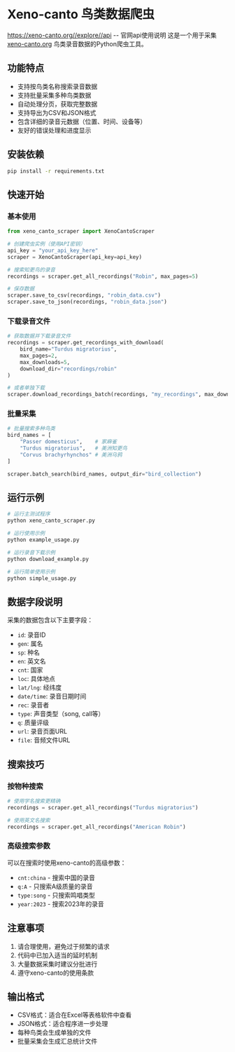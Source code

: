# Xeno-canto 鸟类数据爬虫
https://xeno-canto.org//explore//api -- 官网api使用说明
这是一个用于采集 [xeno-canto.org](https://xeno-canto.org/) 鸟类录音数据的Python爬虫工具。

## 功能特点

- 支持按鸟类名称搜索录音数据
- 支持批量采集多种鸟类数据
- 自动处理分页，获取完整数据
- 支持导出为CSV和JSON格式
- 包含详细的录音元数据（位置、时间、设备等）
- 友好的错误处理和进度显示

## 安装依赖

```bash
pip install -r requirements.txt
```

## 快速开始

### 基本使用

```python
from xeno_canto_scraper import XenoCantoScraper

# 创建爬虫实例（使用API密钥）
api_key = "your_api_key_here"
scraper = XenoCantoScraper(api_key=api_key)

# 搜索知更鸟的录音
recordings = scraper.get_all_recordings("Robin", max_pages=5)

# 保存数据
scraper.save_to_csv(recordings, "robin_data.csv")
scraper.save_to_json(recordings, "robin_data.json")
```

### 下载录音文件

```python
# 获取数据并下载录音文件
recordings = scraper.get_recordings_with_download(
    bird_name="Turdus migratorius",
    max_pages=2,
    max_downloads=5,
    download_dir="recordings/robin"
)

# 或者单独下载
scraper.download_recordings_batch(recordings, "my_recordings", max_downloads=10)
```

### 批量采集

```python
# 批量搜索多种鸟类
bird_names = [
    "Passer domesticus",    # 家麻雀
    "Turdus migratorius",   # 美洲知更鸟
    "Corvus brachyrhynchos" # 美洲乌鸦
]

scraper.batch_search(bird_names, output_dir="bird_collection")
```

## 运行示例

```bash
# 运行主测试程序
python xeno_canto_scraper.py

# 运行使用示例
python example_usage.py

# 运行录音下载示例
python download_example.py

# 运行简单使用示例
python simple_usage.py
```

## 数据字段说明

采集的数据包含以下主要字段：

- `id`: 录音ID
- `gen`: 属名
- `sp`: 种名  
- `en`: 英文名
- `cnt`: 国家
- `loc`: 具体地点
- `lat/lng`: 经纬度
- `date/time`: 录音日期时间
- `rec`: 录音者
- `type`: 声音类型（song, call等）
- `q`: 质量评级
- `url`: 录音页面URL
- `file`: 音频文件URL

## 搜索技巧

### 按物种搜索
```python
# 使用学名搜索更精确
recordings = scraper.get_all_recordings("Turdus migratorius")

# 使用英文名搜索
recordings = scraper.get_all_recordings("American Robin")
```

### 高级搜索参数
可以在搜索时使用xeno-canto的高级参数：

- `cnt:china` - 搜索中国的录音
- `q:A` - 只搜索A级质量的录音
- `type:song` - 只搜索鸣唱类型
- `year:2023` - 搜索2023年的录音

## 注意事项

1. 请合理使用，避免过于频繁的请求
2. 代码中已加入适当的延时机制
3. 大量数据采集时建议分批进行
4. 遵守xeno-canto的使用条款

## 输出格式

- CSV格式：适合在Excel等表格软件中查看
- JSON格式：适合程序进一步处理
- 每种鸟类会生成单独的文件
- 批量采集会生成汇总统计文件

